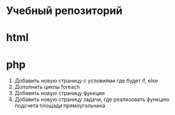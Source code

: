 # Учебный репозиторий

# html


# php
1. Добавить новую страницу с условиями где будет if, else
2. Дополнить циклы foreach
3. Добавить новую страницу функции 
4. Добавить новую страницу задачи, где реализовать функцию подсчета площади прямоугольника